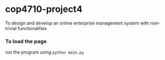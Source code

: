 # cop4710-project4

To design and develop an online enterprise management system with non-trivial functionalities

### To load the page

run the program using `python main.py`
